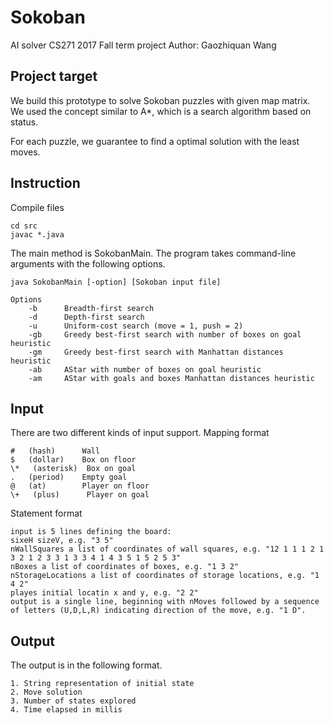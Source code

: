 # Sokoban
AI solver
CS271 2017 Fall term project
Author: Gaozhiquan Wang

## Project target
We build this prototype to solve Sokoban puzzles with given map matrix. We used the concept similar to A*, which is a search algorithm based on status.

For each puzzle, we guarantee to find a optimal solution with the least moves.



## Instruction

Compile files

    cd src
    javac *.java

The main method is SokobanMain. The program takes command-line arguments with
the following options.

    java SokobanMain [-option] [Sokoban input file]

    Options
        -b      Breadth-first search
        -d      Depth-first search
        -u      Uniform-cost search (move = 1, push = 2)
        -gb     Greedy best-first search with number of boxes on goal heuristic
        -gm     Greedy best-first search with Manhattan distances heuristic
        -ab     AStar with number of boxes on goal heuristic
        -am     AStar with goals and boxes Manhattan distances heuristic




## Input


There are two different kinds of input support.
Mapping format

    #   (hash)      Wall 
    $   (dollar)    Box on floor 
    \*   (asterisk)  Box on goal 
    .   (period)    Empty goal 
    @   (at)        Player on floor 
    \+   (plus)      Player on goal 
    

Statement format

    input is 5 lines defining the board:
    sixeH sizeV, e.g. "3 5"
    nWallSquares a list of coordinates of wall squares, e.g. "12 1 1 1 2 1 3 2 1 2 3 3 1 3 3 4 1 4 3 5 1 5 2 5 3"
    nBoxes a list of coordinates of boxes, e.g. "1 3 2"
    nStorageLocations a list of coordinates of storage locations, e.g. "1 4 2"
    playes initial locatin x and y, e.g. "2 2"
    output is a single line, beginning with nMoves followed by a sequence of letters (U,D,L,R) indicating direction of the move, e.g. "1 D".

## Output


The output is in the following format.

    1. String representation of initial state
    2. Move solution
    3. Number of states explored
    4. Time elapsed in millis
